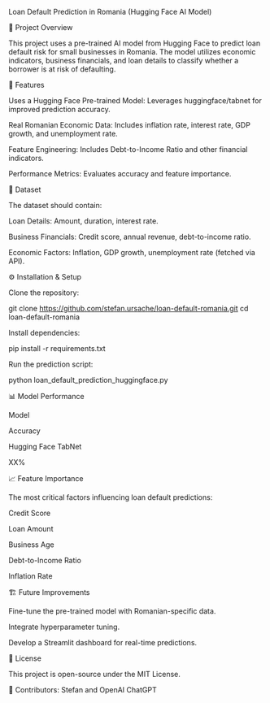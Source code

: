 Loan Default Prediction in Romania (Hugging Face AI Model)

📌 Project Overview

This project uses a pre-trained AI model from Hugging Face to predict loan default risk for small businesses in Romania. The model utilizes economic indicators, business financials, and loan details to classify whether a borrower is at risk of defaulting.

🚀 Features

Uses a Hugging Face Pre-trained Model: Leverages huggingface/tabnet for improved prediction accuracy.

Real Romanian Economic Data: Includes inflation rate, interest rate, GDP growth, and unemployment rate.

Feature Engineering: Includes Debt-to-Income Ratio and other financial indicators.

Performance Metrics: Evaluates accuracy and feature importance.

📂 Dataset

The dataset should contain:

Loan Details: Amount, duration, interest rate.

Business Financials: Credit score, annual revenue, debt-to-income ratio.

Economic Factors: Inflation, GDP growth, unemployment rate (fetched via API).

⚙️ Installation & Setup

Clone the repository:

git clone https://github.com/stefan.ursache/loan-default-romania.git
cd loan-default-romania

Install dependencies:

pip install -r requirements.txt

Run the prediction script:

python loan_default_prediction_huggingface.py

📊 Model Performance

Model

Accuracy

Hugging Face TabNet

XX%

📈 Feature Importance

The most critical factors influencing loan default predictions:

Credit Score

Loan Amount

Business Age

Debt-to-Income Ratio

Inflation Rate

🏗️ Future Improvements

Fine-tune the pre-trained model with Romanian-specific data.

Integrate hyperparameter tuning.

Develop a Streamlit dashboard for real-time predictions.

📜 License

This project is open-source under the MIT License.

🔗 Contributors: Stefan and OpenAI ChatGPT

